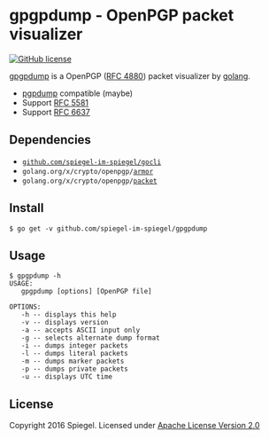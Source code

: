 # gpgpdump - OpenPGP packet visualizer

[![GitHub license](https://img.shields.io/badge/license-Apache%202-blue.svg)](https://raw.githubusercontent.com/spiegel-im-spiegel/gpgpdump/master/LICENSE)

[gpgpdump](https://github.com/spiegel-im-spiegel/gpgpdump) is a OpenPGP ([RFC 4880](https://tools.ietf.org/html/rfc4880)) packet visualizer by [golang](https://golang.org/).

- [pgpdump](https://github.com/kazu-yamamoto/pgpdump) compatible (maybe)
- Support [RFC 5581](http://tools.ietf.org/html/rfc5581)
- Support [RFC 6637](http://tools.ietf.org/html/rfc6637)

## Dependencies

- [`github.com/spiegel-im-spiegel/gocli`](https://github.com/spiegel-im-spiegel/gocli)
- `golang.org/x/crypto/openpgp/`[`armor`](https://godoc.org/golang.org/x/crypto/openpgp/armor)
- `golang.org/x/crypto/openpgp/`[`packet`](https://godoc.org/golang.org/x/crypto/openpgp/packet)

## Install

```
$ go get -v github.com/spiegel-im-spiegel/gpgpdump
```

## Usage

```
$ gpgpdump -h
USAGE:
   gpgpdump [options] [OpenPGP file]

OPTIONS:
   -h -- displays this help
   -v -- displays version
   -a -- accepts ASCII input only
   -g -- selects alternate dump format
   -i -- dumps integer packets
   -l -- dumps literal packets
   -m -- dumps marker packets
   -p -- dumps private packets
   -u -- displays UTC time
```

## License

Copyright 2016 Spiegel.
Licensed under [Apache License Version 2.0](http://www.apache.org/licenses/LICENSE-2.0)
